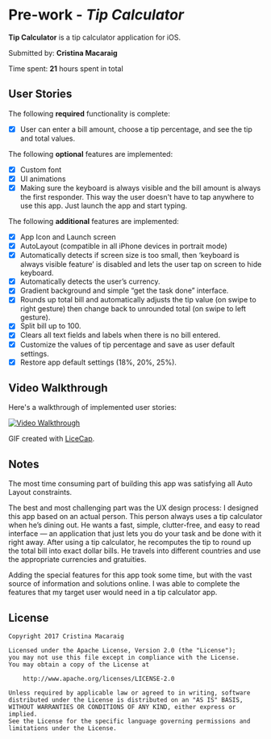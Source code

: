 # Pre-work - *Tip Calculator*

**Tip Calculator** is a tip calculator application for iOS.

Submitted by: **Cristina Macaraig**

Time spent: **21** hours spent in total

## User Stories

The following **required** functionality is complete:
* [x] User can enter a bill amount, choose a tip percentage, and see the tip and total values.

The following **optional** features are implemented:
* [x] Custom font
* [x] UI animations
* [x] Making sure the keyboard is always visible and the bill amount is always the first responder. This way the user doesn't have to tap anywhere to use this app. Just launch the app and start typing.

The following **additional** features are implemented:

- [x] App Icon and Launch screen
- [x] AutoLayout (compatible in all iPhone devices in portrait mode)
- [x] Automatically detects if screen size is too small, then ‘keyboard is always visible feature’ is disabled and lets the user tap on screen to hide keyboard.
- [x] Automatically detects the user’s currency.
- [x] Gradient background and simple “get the task done” interface.
- [x] Rounds up total bill and automatically adjusts the tip value (on swipe to right gesture) then change back to unrounded total (on swipe to left gesture).
- [x] Split bill up to 100.
- [x] Clears all text fields and labels when there is no bill entered.
- [x] Customize the values of tip percentage and save as user default settings.
- [x] Restore app default settings (18%, 20%, 25%).

## Video Walkthrough 

Here's a walkthrough of implemented user stories:

<a href="/course_images/ios_for_designers/name%20of%20your%20file%20in%20the%20repo.gif" target="_blank"><img src='/course_images/ios_for_designers/name%20of%20your%20file%20in%20the%20repo.gif' title='Video Walkthrough' width='' alt='Video Walkthrough' /></a>

GIF created with [LiceCap](http://www.cockos.com/licecap/).

## Notes

The most time consuming part of building this app was satisfying all Auto Layout constraints.

The best and most challenging part was the UX design process:
	I designed this app based on an actual person.
  This person always uses a tip calculator when he’s dining out.
  He wants a fast, simple, clutter-free, and easy to read interface — an application that just lets you do your task and be done with it right away.
  After using a tip calculator, he recomputes the tip to round up the total bill into exact dollar bills.
  He travels into different countries and use the appropriate currencies and gratuities.

Adding the special features for this app took some time, but with the vast source of information and solutions online.
I was able to complete the features that my target user would need in a tip calculator app.


## License

    Copyright 2017 Cristina Macaraig

    Licensed under the Apache License, Version 2.0 (the "License");
    you may not use this file except in compliance with the License.
    You may obtain a copy of the License at

        http://www.apache.org/licenses/LICENSE-2.0

    Unless required by applicable law or agreed to in writing, software
    distributed under the License is distributed on an "AS IS" BASIS,
    WITHOUT WARRANTIES OR CONDITIONS OF ANY KIND, either express or implied.
    See the License for the specific language governing permissions and
    limitations under the License.
